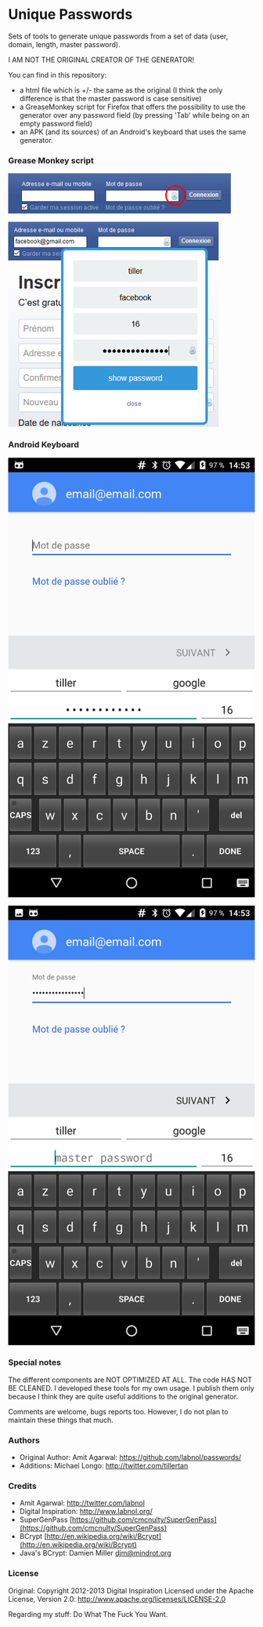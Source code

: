 Unique Passwords
================

Sets of tools to generate unique passwords from a set of data (user, domain, length, master password).

I AM NOT THE ORIGINAL CREATOR OF THE GENERATOR!

You can find in this repository:
- a html file which is +/- the same as the original (I think the only difference is that the master password is case sensitive)
- a GreaseMonkey script for Firefox that offers the possibility to use the generator over any password field (by pressing 'Tab' while being on an empty password field)
- an APK (and its sources) of an Android's keyboard that uses the same generator.

### Grease Monkey script

![Lock](/userscript.png?raw=true)

![Lock](/userscript-2.png?raw=true)

### Android Keyboard

![Lock](/SecurePasswordsKeyboard.png?raw=true)

![Lock](/SecurePasswordsKeyboard-2.png?raw=true)

### Special notes

The different components are NOT OPTIMIZED AT ALL. The code HAS NOT BE CLEANED. I developed these tools for my own usage. I publish them only because I think they are quite useful additions to the original generator.

Comments are welcome, bugs reports too. However, I do not plan to maintain these things that much.

### Authors

* Original Author: Amit Agarwal: https://github.com/labnol/passwords/
* Additions: Michael Longo: http://twitter.com/tillertan

### Credits

* Amit Agarwal: http://twitter.com/labnol
* Digital Inspiration: http://www.labnol.org/
* SuperGenPass [https://github.com/cmcnulty/SuperGenPass](https://github.com/cmcnulty/SuperGenPass)
* BCrypt [http://en.wikipedia.org/wiki/Bcrypt](http://en.wikipedia.org/wiki/Bcrypt)
* Java's BCrypt: Damien Miller <djm@mindrot.org>

### License

Original:
Copyright 2012-2013 Digital Inspiration
Licensed under the Apache License,
Version 2.0: http://www.apache.org/licenses/LICENSE-2.0

Regarding my stuff:
Do What The Fuck You Want.